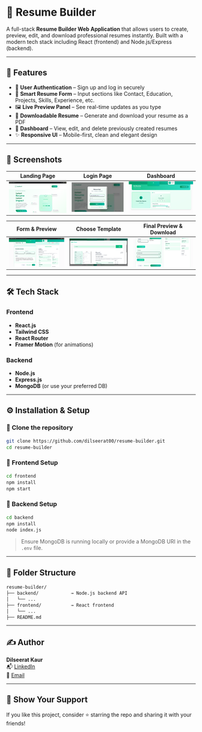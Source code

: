 
# 🧾 Resume Builder

A full-stack **Resume Builder Web Application** that allows users to create, preview, edit, and download professional resumes instantly. Built with a modern tech stack including React (frontend) and Node.js/Express (backend).

---

## 🚀 Features

- 🔐 **User Authentication** – Sign up and log in securely
- 🧠 **Smart Resume Form** – Input sections like Contact, Education, Projects, Skills, Experience, etc.
- 🖼️ **Live Preview Panel** – See real-time updates as you type
- 🧾 **Downloadable Resume** – Generate and download your resume as a PDF
- 🧰 **Dashboard** – View, edit, and delete previously created resumes
- ✨ **Responsive UI** – Mobile-first, clean and elegant design

---

## 📸 Screenshots

| Landing Page | Login Page | Dashboard |
|--------------|------------|-----------|
| ![Landing](./Landing%20Page.png) | ![Login](./Login%20Page.png) | ![Dashboard](./Dashboard%20Page.png) |

| Form & Preview | Choose Template | Final Preview & Download |
|----------------|------------------|---------------------------|
| ![Form](./Form%20and%20Preview%20Page.png) | ![Choose](./Choose%20Templates.png) | ![Preview](./Preview%20and%20Download.png) |

---

## 🛠️ Tech Stack

### Frontend
- **React.js**
- **Tailwind CSS**
- **React Router**
- **Framer Motion** (for animations)

### Backend
- **Node.js**
- **Express.js**
- **MongoDB** (or use your preferred DB)

---

## ⚙️ Installation & Setup

### 🔹 Clone the repository
```bash
git clone https://github.com/dilseerat00/resume-builder.git
cd resume-builder
```

### 🔹 Frontend Setup
```bash
cd frontend
npm install
npm start
```

### 🔹 Backend Setup
```bash
cd backend
npm install
node index.js
```

> Ensure MongoDB is running locally or provide a MongoDB URI in the `.env` file.

---

## 📁 Folder Structure

```
resume-builder/
├── backend/            → Node.js backend API
│   └── ...
├── frontend/           → React frontend
│   └── ...
├── README.md
```

---

## ✍️ Author

**Dilseerat Kaur**  
📬 [LinkedIn](https://www.linkedin.com/in/dilseerat-kaur-9502702b0/)  
📧 [Email](dilseeratjassal@gmail.com)  

---

## 🌟 Show Your Support

If you like this project, consider ⭐ starring the repo and sharing it with your friends!
